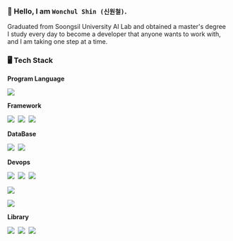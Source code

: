 ### 👋 Hello, I am `Wonchul Shin (신원철)`.

Graduated from Soongsil University AI Lab and obtained a master's degree  
I study every day to become a developer that anyone wants to work with, and I am taking one step at a time.

### 🖥 Tech Stack  

**Program Language**  
<p><img src="https://img.shields.io/badge/-Python3-green?style=flat&logo=Python&logoColor=3776AB"/></p>

**Framework**    
<p><img src="https://img.shields.io/badge/-Pytorch-green?style=flat&logo=Pytorch&logoColor=EE4C2C"/>&nbsp;&nbsp;<img src="https://img.shields.io/badge/-TensorFlow-gray?style=flat&logo=TensorFlow&logoColor=FF6F00"/>&nbsp;&nbsp;<img src="https://img.shields.io/badge/-Flask-orange?style=flat&logo=Flask&logoColor=000000"/></p>

**DataBase**    
<p><img src="https://img.shields.io/badge/-MariaDB-orange?style=flat&logo=MariaDB&logoColor=003545"/>&nbsp;&nbsp;<img src="https://img.shields.io/badge/-MySQL-4479A1?style=flat&logo=MySQL&logoColor=000000"/></p>

**Devops**    
<p><img src="https://img.shields.io/badge/-Amazon%20EC2-FF9900?style=flat&logo=Amazon%20EC2&logoColor=000000"/>&nbsp;&nbsp;<img src="https://img.shields.io/badge/-Amazon%20S3-569A31?style=flat&logo=Amazon%20S3&logoColor=000000"/>&nbsp;&nbsp;<img src="https://img.shields.io/badge/-AWS%20Lambda-FF9900?style=flat&logo=AWS%20Lambda&logoColor=000000"/></p>
<p><img src="https://img.shields.io/badge/-Amazon%20API%20Gateway-FF4F8B?style=flat&logo=Amazon%20API%20Gateway&logoColor=000000"/></p>
<p><img src="https://img.shields.io/badge/-Docker-2496ED?style=flat&logo=Docekr&logoColor=000000"/></p>

**Library**    
<p><img src="https://img.shields.io/badge/-Numpy-orange?style=flat&logo=Numpy&logoColor=013243"/>&nbsp;&nbsp;<img src="https://img.shields.io/badge/-Pandas-red?style=flat&logo=Pandas&logoColor=150458"/>&nbsp;&nbsp;<img src="https://img.shields.io/badge/-Scikit learn-blue?style=flat&logo=scikit-learn&logoColor=F7931E"/></p>
